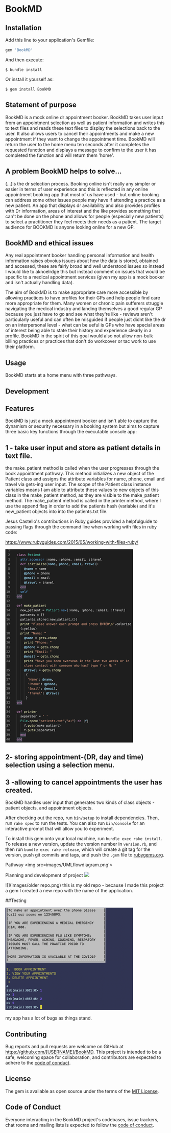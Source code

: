 # BookMD

## Installation

Add this line to your application's Gemfile:

```ruby
gem 'BookMD'
```

And then execute:

    $ bundle install

Or install it yourself as:

    $ gem install BookMD
    
## Statement of purpose    
BookMD is a mock online dr appointment booker. BookMD takes user input from an appointment selection as well as patient information and writes this to text files and reads these text files to display the selections back to the user. It also allows users to cancel their appointments and make a new appointment if they want to change the appointment time. BookMD will return the user to the home menu ten seconds after it completes the requested function and displays a message to confirm to the user it has completed the function and will return them 'home'.

## A problem BookMD helps to solve...
(...)is the dr selection process. Booking online isn't really any simpler or easier in terms of user experience and this is reflected in any online appointment booking app that most of us have used - but online booking can address some other issues people may have if attending a practice as a new patient. An app that displays dr availability and also provides profiles with Dr information, areas of interest and the like provides something that can't be done on the phone and allows for people (especially new patients) to select a practitioner they feel meets their needs as a patient. The target audience for BOOKMD is anyone looking online for a new GP.

## BookMD and ethical issues
Any real appointment booker handling personal information and health information raises obvoius issues about how the data is stored, obtained and accessed, these are fairly broad and well understood issues so instead I would like to aknoelrdge this but instead comment on issues that would be specific to a medical appointment services (given my app is a mock booker and isn't actually handling data). 

The aim of BookMD is to make appropriate care more accessible by allowing practices to have profiles for their GPs and help people find care more appropriate for them. Many women or chronic pain sufferers struggle navigating the medical industry and landing themselves a good regular GP because you just have to go and see what they're like - reviews aren't particularly useful and can often be misguided if people just didnt like the dr on an interpersonal level - what can be ueful is GPs who have special areas of interest being able to state their history and experience clearly in a profile. BookMD in the spirit of this goal would also not allow non-bulk billing practices or practices that don't do workcover or tac work to use their platform.





## Usage

BookMD starts at a home menu with three pathways.

## Development

## Features

BookMD is just a mock appointment booker and isn't able to capture the dynamism or security necessary in a booking system but aims to capture three basic key functions through the executable console app:

## 1 - take user input and store as patient details in text file.
the make_patient method is called when the user progresses through the book appointment pathway. This method initializes a new object of the Patient class and assigns the attribute variables for name, phone, email and travel via gets-ing user input. 
The scope of the Patient class instance variables means I am able to attribute these values to new objects of this class in the make_patient method, as they are visible to the make_patient method. The make_patient method is called in the printer method, where I use the append flag in order to add the patients hash (variable) and it's new_patient objects into into the patients.txt file.

Jesus Castello's contributions in Ruby guides provided a helpfulguide to passing flags through the command line when working with files in ruby code:

https://www.rubyguides.com/2015/05/working-with-files-ruby/

<img src="images/patientcreation.png" width="400" >

## 2- storing appointment-(DR, day and time) selection using a selection menu. 

## 3 -allowing to cancel appointments the user has created.
 BookMD handles user input that generates two kinds of class objects - patient objects, and appointment objects.

After checking out the repo, run `bin/setup` to install dependencies. Then, run `rake spec` to run the tests. You can also run `bin/console` for an interactive prompt that will allow you to experiment.

To install this gem onto your local machine, run `bundle exec rake install`. To release a new version, update the version number in `version.rb`, and then run `bundle exec rake release`, which will create a git tag for the version, push git commits and tags, and push the `.gem` file to [rubygems.org](https://rubygems.org).

Pathway
<img src=images/UMLflowdiagram.png'>


Planning and development of project
<img src="images/Trelloboard.png">


![](images/older repo.png) this is my old repo - because I made this project a gem I created a new repo with the name of the application. 

##Testing

<img src="images/invalidinputissue.png" width="400"> 

my app has a lot of bugs as things stand. 

## Contributing

Bug reports and pull requests are welcome on GitHub at https://github.com/[USERNAME]/BookMD. This project is intended to be a safe, welcoming space for collaboration, and contributors are expected to adhere to the [code of conduct](https://github.com/[USERNAME]/BookMD/blob/master/CODE_OF_CONDUCT.md).


## License

The gem is available as open source under the terms of the [MIT License](https://opensource.org/licenses/MIT).

## Code of Conduct

Everyone interacting in the BookMD project's codebases, issue trackers, chat rooms and mailing lists is expected to follow the [code of conduct](https://github.com/[USERNAME]/BookMD/blob/master/CODE_OF_CONDUCT.md).
